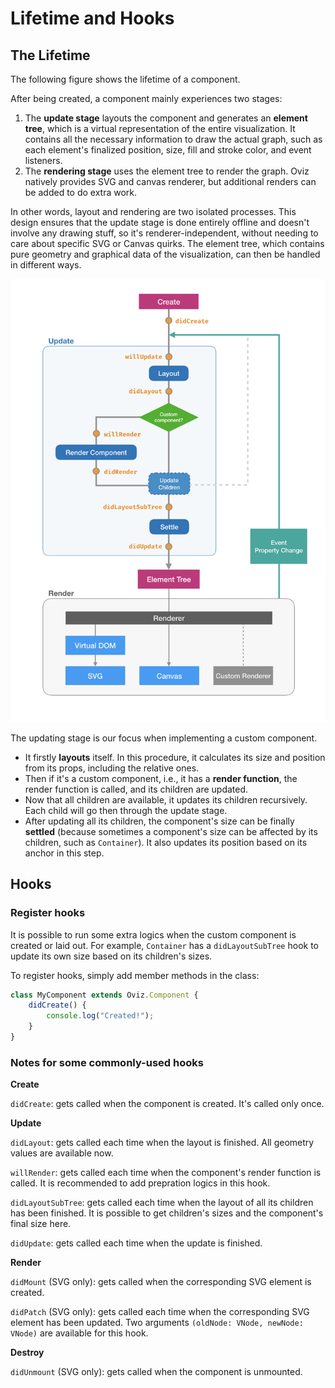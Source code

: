 # Lifetime and Hooks

## The Lifetime

The following figure shows the lifetime of a component.

After being created, a component mainly experiences two stages:

1. The **update stage** layouts the component and generates an **element tree**, which is a virtual representation of the entire visualization.
   It contains all the necessary information to draw the actual graph, such as each element's finalized position, size, fill and stroke color, and event listeners.
2. The **rendering stage** uses the element tree to render the graph.
   Oviz natively provides SVG and canvas renderer, but additional renders can be added to do extra work.

In other words, layout and rendering are two isolated processes.
This design ensures that the update stage is done entirely offline and doesn't involve any drawing stuff, so it's renderer-independent, without needing to care about specific SVG or Canvas quirks.
The element tree, which contains pure geometry and graphical data of the visualization, can then be handled in different ways.

![Lifetime](lifetime.png)

The updating stage is our focus when implementing a custom component.

- It firstly **layouts** itself. In this procedure, it calculates its size and position from its props, including the relative ones.
- Then if it's a custom component, i.e., it has a **render function**, the render function is called, and its children are updated.
- Now that all children are available, it updates its children recursively. Each child will go then through the update stage.
- After updating all its children, the component's size can be finally **settled** (because sometimes a component's size can be affected by its children, such as `Container`). It also updates its position based on its anchor in this step.

## Hooks

### Register hooks

It is possible to run some extra logics when the custom component is created or laid out.
For example, `Container` has a `didLayoutSubTree` hook to update its own size based on its children's sizes.

To register hooks, simply add member methods in the class:

```js
class MyComponent extends Oviz.Component {
    didCreate() {
        console.log("Created!");
    }
}
```

### Notes for some commonly-used hooks

**Create**

`didCreate`: gets called when the component is created. It's called only once.

**Update**

`didLayout`: gets called each time when the layout is finished. All geometry values are available now.

`willRender`: gets called each time when the component's render function is called.
It is recommended to add prepration logics in this hook.

`didLayoutSubTree`: gets called each time when the layout of all its children has been finished.
It is possible to get children's sizes and the component's final size here.

`didUpdate`: gets called each time when the update is finished.

**Render**

`didMount` (SVG only): gets called when the corresponding SVG element is created.

`didPatch` (SVG only): gets called each time when the corresponding SVG element has been updated.
Two arguments `(oldNode: VNode, newNode: VNode)` are available for this hook.

**Destroy**

`didUnmount` (SVG only): gets called when the component is unmounted.